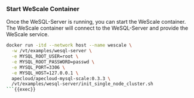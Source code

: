### Start WeScale Container

Once the WeSQL-Server is running, you can start the WeScale container. The WeScale container will connect to the WeSQL-Server and provide the WeScale service.

```bash
docker run -itd --network host --name wescale \
  -w /vt/examples/wesql-server \
  -e MYSQL_ROOT_USER=root \
  -e MYSQL_ROOT_PASSWORD=passwd \
  -e MYSQL_PORT=3306 \
  -e MYSQL_HOST=127.0.0.1 \
  apecloud/apecloud-mysql-scale:0.3.3 \
  /vt/examples/wesql-server/init_single_node_cluster.sh
```{{exec}}
